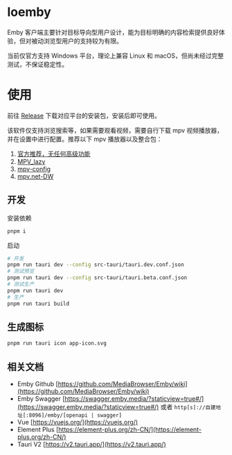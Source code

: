 # loemby

Emby 客户端主要针对目标导向型用户设计，能为目标明确的内容检索提供良好体验，但对被动浏览型用户的支持较为有限。

当前仅官方支持 Windows 平台，理论上兼容 Linux 和 macOS，但尚未经过完整测试，不保证稳定性。

# 使用
前往 [Release](https://github.com/NPCDW/loemby/releases) 下载对应平台的安装包，安装后即可使用。

该软件仅支持浏览搜索等，如果需要观看视频，需要自行下载 mpv 视频播放器，并在设置中进行配置。推荐以下 mpv 播放器以及整合包：
1. [官方推荐，无任何高级功能](https://mpv.io/installation/)
2. [MPV_lazy](https://github.com/hooke007/MPV_lazy)
3. [mpv-config](https://github.com/dyphire/mpv-config)
4. [mpv.net-DW](https://github.com/diana7127/mpv.net-DW)

## 开发

安装依赖
```bash
pnpm i
```

启动
```bash
# 开发
pnpm run tauri dev --config src-tauri/tauri.dev.conf.json
# 测试预览
pnpm run tauri dev --config src-tauri/tauri.beta.conf.json
# 测试生产
pnpm run tauri dev
# 生产
pnpm run tauri build
```

## 生成图标
```bash
pnpm run tauri icon app-icon.svg
```

## 相关文档
- Emby Github [https://github.com/MediaBrowser/Emby/wiki](https://github.com/MediaBrowser/Emby/wiki)
- Emby Swagger [https://swagger.emby.media/?staticview=true#/](https://swagger.emby.media/?staticview=true#/) 或者 `http[s]://自建地址[:8096]/emby/[openapi | swagger]`
- Vue [https://vuejs.org/](https://vuejs.org/)
- Element Plus [https://element-plus.org/zh-CN/](https://element-plus.org/zh-CN/)
- Tauri V2 [https://v2.tauri.app/](https://v2.tauri.app/)
